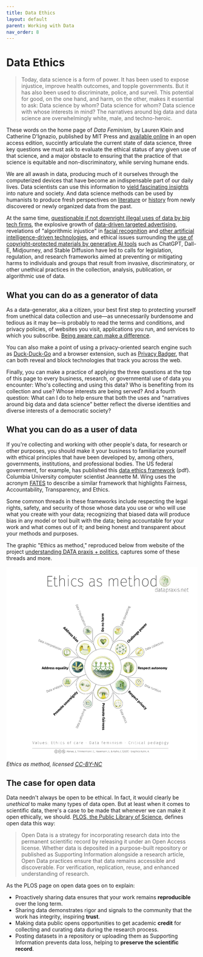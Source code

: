 ```yaml
---
title: Data Ethics
layout: default
parent: Working with Data
nav_order: 8
---
```

# Data Ethics

> Today, data science is a form of power. It has been used to expose injustice, improve health outcomes, and topple governments. But it has also been used to discriminate, police, and surveil. This potential for good, on the one hand, and harm, on the other, makes it essential to ask: Data science by whom? Data science for whom? Data science with whose interests in mind? The narratives around big data and data science are overwhelmingly white, male, and techno-heroic.

These words on the home page of *Data Feminism*, by Lauren Klein and Catherine D'Ignazio, published by MIT Press and [available online](https://data-feminism.mitpress.mit.edu/) in an open access edition, succintly articulate the current state of data science, three key questions we must ask to evaluate the ethical status of any given use of that science, and a major obstacle to ensuring that the practice of that science is equitable and non-discriminatory, while serving humane ends.

We are all awash in data, producing much of it ourselves through the computerized devices that have become an indispensable part of our daily lives. Data scientists can use this information to [yield fascinating insights](https://ourworldindata.org/) into nature and society. And data science methods can be used by humanists to produce fresh perspectives on [literature](https://culturalanalytics.org/article/11035) or [history](https://enslaved.org/) from newly discovered or newly organized  data from the past.

At the same time, [questionable if not downright illegal uses of data by big tech firms](https://en.wikipedia.org/wiki/Facebook%E2%80%93Cambridge_Analytica_data_scandal), the explosive growth of [data-driven targeted advertising](https://www.nytimes.com/2020/01/24/opinion/sunday/surveillance-capitalism.html), revelations of "algorithmic injustice" in [facial recognition](https://www.nytimes.com/2019/12/19/technology/facial-recognition-bias.html) and [other artificial intelligence-driven technologies](https://themarkup.org/series/machine-learning), and ethical issues surrounding the [use of copyright-protected materials by generative AI tools](https://theconversation.com/generative-ai-is-a-minefield-for-copyright-law-207473) such as ChatGPT, Dall-E, Midjourney, and Stable Diffusion have led to calls for legislation, regulation, and research frameworks aimed at preventing or mitigating harms to individuals and groups that result from invasive, discriminatory, or other unethical practices in the collection, analysis, publication, or algorithmic use of data.

## What you can do as a generator of data

As a data-generator, aka a citizen, your best first step to protecting yourself from unethical data collection and use&mdash;as unnecessarily burdensome and tedious as it may be&mdash;is probably to read the terms and conditions, and privacy policies, of websites you visit, applications you run, and services to which you subscribe. [Being aware can make a difference](https://themarkup.org/hello-world/2023/08/12/this-is-what-happens-when-people-start-actually-reading-privacy-policies).

You can also make a point of using a privacy-oriented search engine such as [Duck-Duck-Go](https://duckduckgo.com/about) and a browser extension, such as [Privacy Badger](https://www.eff.org/pages/privacy-badger), that can both reveal and block technologies that track you across the web.

Finally, you can make a practice of applying the three questions at the top of this page to every business, research, or governmental use of data you encounter: Who's collecting and using this data? Who is benefiting from its collection and use? Whose interests are being served? And a fourth question: What can I do to help ensure that both the uses and "narratives around big data and data science" better reflect the diverse identities and diverse interests of a democratic society?

## What you can do as a user of data

If you're collecting and working with other people's data, for research or other purposes, you should make it your business to familiarize yourself with ethical principles that have been developed by, among others, governments, institutions, and professional bodies. The US federal government, for example, has published this [data ethics framework](https://resources.data.gov/assets/documents/fds-data-ethics-framework.pdf) (pdf). Columbia University computer scientist Jeannette M. Wing uses the acronym [FATES](https://datascience.columbia.edu/news/2018/data-for-good-fates-elaborated/) to describe a similar framework that highlights Fairness, Accountability, Transparency, and Ethics.

Some common threads in these frameworks include respecting the legal rights, safety, and security of those whose data you use or who will use what you create with your data; recognizing that biased data will produce bias in any model or tool built with the data; being accountable for your work and what comes out of it; and being honest and transparent about your methods and purposes.

The graphic "Ethics as method," reproduced below from website of the project [understanding DATA praxis + politics](https://datapraxis.net/1005-2/), captures some of these threads and more.

![Graphic illustrating ethics as method](../assets/data-ethics-framework-final.jpeg)  
*Ethics as method, licensed [CC-BY-NC](https://creativecommons.org/licenses/by-nc/4.0/)*

## The case for open data

Data needn't always be open to be ethical. In fact, it would clearly be *unethical* to make many types of data open. But at least when it comes to scientific data, there's a case to be made that whenever we can make it open ethically, we should. [PLOS, the Public Library of Science](https://plos.org/open-science/open-data/), defines open data this way:
    
> Open Data is a strategy for incorporating research data into the permanent scientific record by releasing it under an Open Access license. Whether data is deposited in a purpose-built repository or published as Supporting Information alongside a research article, Open Data practices ensure that data remains accessible and discoverable. For verification, replication, reuse, and enhanced understanding of research.

As the PLOS page on open data goes on to explain:

- Proactively sharing data ensures that your work remains **reproducible** over the long term.
- Sharing data demonstrates rigor and signals to the community that the work has integrity, inspiring **trust**.
- Making data public opens opportunities to get academic **credit** for collecting and curating data during the research process.
- Posting datasets in a repository or uploading them as Supporting Information prevents data loss, helping to **preserve the scientific record**.